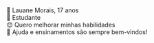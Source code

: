 <br>🌟 Lauane Morais, 17 anos
<br>🌱 Estudante
<br>😊 Quero melhorar minhas habilidades
<br>🤗 Ajuda e ensinamentos são sempre bem-vindos!


